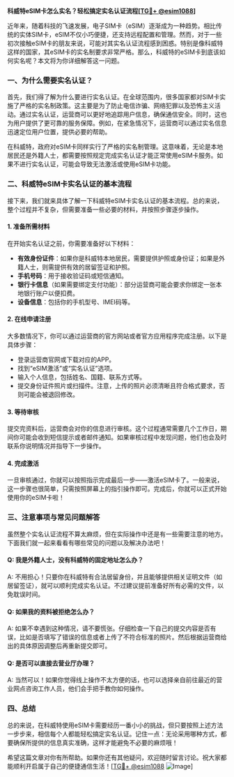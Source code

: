 **科威特eSIM卡怎么实名？轻松搞定实名认证流程[[TG💪+ @esim1088](https://t.me/s/esim1088)]**

近年来，随着科技的飞速发展，电子SIM卡（eSIM）逐渐成为一种趋势。相比传统的实体SIM卡，eSIM不仅小巧便捷，还支持远程配置和管理。然而，对于一些初次接触eSIM卡的朋友来说，可能对其实名认证流程感到困惑。特别是像科威特这样的国家，其eSIM卡的实名制要求非常严格。那么，科威特的eSIM卡到底该如何实名呢？本文将为你详细解答这一问题。

### 一、为什么需要实名认证？

首先，我们得了解为什么要进行实名认证。在全球范围内，很多国家都对SIM卡实施了严格的实名制政策。这主要是为了防止电信诈骗、网络犯罪以及恐怖主义活动。通过实名认证，运营商可以更好地追踪用户信息，确保通信安全。同时，这也为用户提供了更可靠的服务保障。例如，在紧急情况下，运营商可以通过实名信息迅速定位用户位置，提供必要的帮助。

在科威特，政府对eSIM卡同样实行了严格的实名制管理。这意味着，无论是本地居民还是外籍人士，都需要按照规定完成实名认证才能正常使用eSIM卡服务。如果不进行实名认证，可能会导致无法激活或使用eSIM卡功能。

### 二、科威特eSIM卡实名认证的基本流程

接下来，我们就来具体了解一下科威特eSIM卡实名认证的基本流程。总的来说，整个过程并不复杂，但需要准备一些必要的材料，并按照步骤逐步操作。

#### 1. 准备所需材料

在开始实名认证之前，你需要准备好以下材料：

- **有效身份证件**：如果你是科威特本地居民，需要提供护照或身份证；如果是外籍人士，则需提供有效的居留签证和护照。
- **手机号码**：用于接收验证码或短信通知。
- **银行卡信息**（如果需要绑定支付功能）：部分运营商可能会要求你绑定一张本地银行账户以便扣费。
- **设备信息**：包括你的手机型号、IMEI码等。

#### 2. 在线申请注册

大多数情况下，你可以通过运营商的官方网站或者官方应用程序完成注册。以下是具体步骤：

- 登录运营商官网或下载对应的APP。
- 找到“eSIM激活”或“实名认证”选项。
- 输入个人信息，包括姓名、国籍、联系方式等。
- 提交身份证件照片或扫描件。注意，上传的照片必须清晰且符合格式要求，否则可能会被退回修改。

#### 3. 等待审核

提交完资料后，运营商会对你的信息进行审核。这个过程通常需要几个工作日，期间你可能会收到短信提示或者邮件通知。如果审核过程中发现问题，他们也会及时联系你说明情况并指导下一步操作。

#### 4. 完成激活

一旦审核通过，你就可以按照指示完成最后一步——激活eSIM卡了。一般来说，这一步骤也很简单，只需按照屏幕上的指引操作即可。完成后，你就可以正式开始使用你的eSIM卡啦！

### 三、注意事项与常见问题解答

虽然整个实名认证流程不算太麻烦，但在实际操作中还是有一些需要注意的地方。下面我们就一起来看看有哪些常见的问题以及解决办法吧！

#### Q: 我是外籍人士，没有科威特的固定地址怎么办？
A: 不用担心！只要你在科威特有合法居留身份，并且能够提供相关证明文件（如居留签证），就可以顺利完成实名认证。不过建议提前准备好所有必需的文件，以免耽误时间。

#### Q: 如果我的资料被拒绝怎么办？
A: 如果不幸遇到这种情况，请不要慌张。仔细检查一下自己的提交内容是否有误，比如是否填写了错误的信息或者上传了不符合标准的照片。然后根据运营商给出的具体原因调整后再重新提交即可。

#### Q: 是否可以直接去营业厅办理？
A: 当然可以！如果你觉得线上操作不太方便的话，也可以选择亲自前往最近的营业网点咨询工作人员，他们会手把手教你如何操作。

### 四、总结

总的来说，在科威特使用eSIM卡需要经历一番小小的挑战，但只要按照上述方法一步步来，相信每个人都能轻松搞定实名认证。记住一点：无论采用哪种方式，都要确保所提供的信息真实准确，这样才能避免不必要的麻烦哦！

希望这篇文章对你有所帮助。如果你还有其他疑问，欢迎随时留言讨论。祝大家都能顺利开启属于自己的便捷通信生活！[[TG💪+ @esim1088](https://t.me/s/esim1088) ![Image](https://i.postimg.cc/4NQfJmqS/Snipaste-2025-05-13-00-14-12.png)]